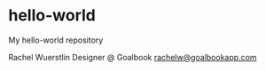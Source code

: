 # hello-world
My hello-world repository

Rachel Wuerstlin
Designer @ Goalbook
rachelw@goalbookapp.com
